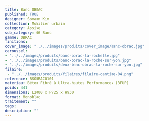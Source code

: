 ```yaml
---
title: Banc OBRAC 
published: TRUE
designer: Sovann Kim
collection: Mobilier urbain
category: Assise
sub_category: 06 Banc
gamme: OBRAC 
finitions: 
cover_image: "../../images/produits/cover_image/banc-obrac.jpg"
caroussel: 
- "../../images/produits/banc-obrac-la-rochelle.jpg"
- "../../images/produits/banc-obrac-la-roche-sur-yon.jpg"
- "../../images/produits/deux-banc-obrac-la-roche-sur-yon.jpg"
filaire: 
 - "../../images/produits/filaires/filaire-cantine-04.png"
reference: BSOBRAC0101
materiau: Béton Fibré à Ultra-hautes Performances (BFUP)
poids: 441
dimensions: L2000 x P725 x H930
format: Monobloc
traitement: ""
tags: 
description: ""
---
```

